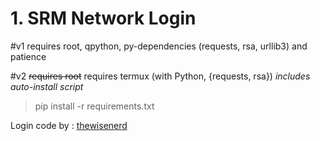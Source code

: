 # 1. SRM Network Login

#v1
requires root, qpython, py-dependencies (requests, rsa, urllib3) and patience

#v2
~~requires root~~
requires termux (with Python, {requests, rsa}) _includes auto-install script_

>pip install -r requirements.txt

Login code by : [thewisenerd](https://github.com/thewisenerd/check.point.automaton)
